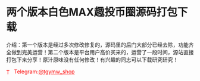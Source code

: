# 两个版本白色MAX趣投币圈源码打包下载

介绍：第一个版本是经过多次修改修复的，源码里的后门大部分已经去除，功能齐全做到完美运营！第二个版本是平台用户高价买来的，运营了一段时间，源站直接打包下来分享！原汁原味没有任何修改！有兴趣的同志可以下载研究研究！




<p style="color: red;"><img src="https://cdn-icons-png.flaticon.com/512/2111/2111646.png" alt="Telegram Icon" style="width: 16px; vertical-align: middle; margin-right: 5px;">Telegram:<a href="https://t.me/tgymw_shop" style="color: red;">@tgymw_shop</a></p>

